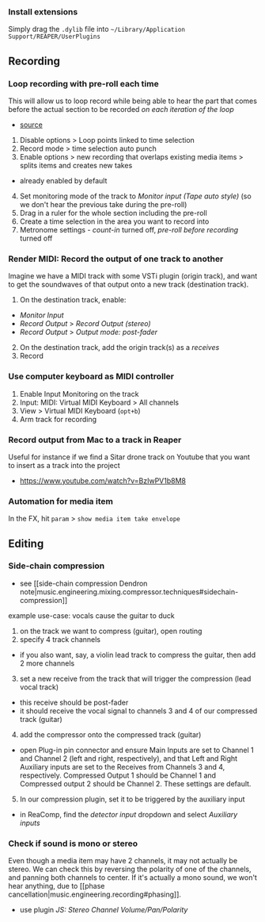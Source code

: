 
### Install extensions
Simply drag the `.dylib` file into `~/Library/Application Support/REAPER/UserPlugins`

## Recording
### Loop recording with pre-roll each time
This will allow us to loop record while being able to hear the part that comes before the actual section to be recorded *on each iteration of the loop*
- [source](https://reaperblog.net/2021/08/loop-rec-pre-roll/#:~:text=Pre%2DRoll%20is%20when%20you,looping%20there%27s%20no%20pre%2Droll.)

1. Disable options > Loop points linked to time selection
2. Record mode > time selection auto punch
3. Enable options > new recording that overlaps existing media items > splits items and creates new takes
  - already enabled by default
4. Set monitoring mode of the track to *Monitor input (Tape auto style)* (so we don't hear the previous take during the pre-roll)
5. Drag in a ruler for the whole section including the pre-roll
6. Create a time selection in the area you want to record into
7. Metronome settings - *count-in* turned off, *pre-roll before recording* turned off

### Render MIDI: Record the output of one track to another
Imagine we have a MIDI track with some VSTi plugin (origin track), and want to get the soundwaves of that output onto a new track (destination track).

1. On the destination track, enable:
  - *Monitor Input*
  - *Record Output* > *Record Output (stereo)*
  - *Record Output* > *Output mode: post-fader*
2. On the destination track, add the origin track(s) as a *receives*
3. Record

### Use computer keyboard as MIDI controller
1. Enable Input Monitoring on the track
2. Input: MIDI: Virtual MIDI Keyboard > All channels
3. View > Virtual MIDI Keyboard (`opt+b`)
4. Arm track for recording

### Record output from Mac to a track in Reaper
Useful for instance if we find a Sitar drone track on Youtube that you want to insert as a track into the project

- https://www.youtube.com/watch?v=BzIwPV1b8M8

### Automation for media item
In the FX, hit `param` > `show media item take envelope`

## Editing
### Side-chain compression
- see [[side-chain compression Dendron note|music.engineering.mixing.compressor.techniques#sidechain-compression]]

example use-case: vocals cause the guitar to duck

1. on the track we want to compress (guitar), open routing
2. specify 4 track channels 
  - if you also want, say, a violin lead track to compress the guitar, then add 2 more channels
3. set a new receive from the track that will trigger the compression (lead vocal track)
  - this receive should be post-fader
  - it should receive the vocal signal to channels 3 and 4 of our compressed track (guitar)
4. add the compressor onto the compressed track (guitar)
  - open Plug-in pin connector and ensure Main Inputs are set to Channel 1 and Channel 2 (left and right, respectively), and that Left and Right Auxiliary inputs are set to the Receives from Channels 3 and 4, respectively. Compressed Output 1 should be Channel 1 and Compressed output 2 should be Channel 2. These settings are default.
5. In our compression plugin, set it to be triggered by the auxiliary input
  - in ReaComp, find the *detector input* dropdown and select *Auxiliary inputs*
  
### Check if sound is mono or stereo
Even though a media item may have 2 channels, it may not actually be stereo. We can check this by reversing the polarity of one of the channels, and panning both channels to center. If it's actually a mono sound, we won't hear anything, due to [[phase cancellation|music.engineering.recording#phasing]].
- use plugin *JS: Stereo Channel Volume/Pan/Polarity*